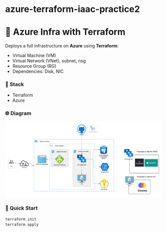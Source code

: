 # azure-terraform-iaac-practice2

# 🚀 Azure Infra with Terraform

Deploys a full infrastructure on **Azure** using **Terraform**:

- Virtual Machine (VM)
- Virtual Network (VNet), subnet, nsg
- Resource Group (RG)
- Dependencies: Disk, NIC

### 🔧 Stack
- Terraform
- Azure


### 🌐 Diagram
![Infra Diagram](images/week5-stage6.5.png)

### 🚀 Quick Start
```bash
terraform init
terraform apply
